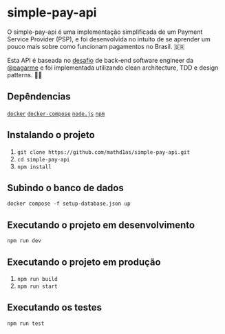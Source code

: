 # simple-pay-api
O simple-pay-api é uma implementação simplificada de um Payment Service Provider (PSP), e foi desenvolvida no intuito de se aprender um pouco mais sobre como funcionam pagamentos no Brasil. :brazil: 

Esta API é baseada no [desafio](https://github.com/pagarme/vagas/blob/master/desafios/software-engineer-backend/README.md) de back-end software engineer da [@pagarme](https://github.com/pagarme) e foi implementada utilizando clean architecture, TDD e design patterns. :man_technologist:

## Depêndencias
[``docker``](https://www.docker.com/)
[``docker-compose``](https://docs.docker.com/compose/)
[``node.js``](https://nodejs.org/en/)
[``npm``](https://www.npmjs.com/)

## Instalando o projeto
1. ``git clone https://github.com/mathd1as/simple-pay-api.git``
2. ``cd simple-pay-api``
3. ``npm install``

## Subindo o banco de dados
``docker compose -f setup-database.json up``

## Executando o projeto em desenvolvimento
``npm run dev``

## Executando o projeto em produção
1. ``npm run build``
2. ``npm run start``

## Executando os testes
``npm run test``
